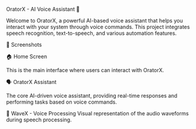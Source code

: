 OratorX - AI Voice Assistant 🎤

Welcome to OratorX, a powerful AI-based voice assistant that helps you interact with your system through voice commands. This project integrates speech recognition, text-to-speech, and various automation features.


📸 Screenshots

🏠 Home Screen


This is the main interface where users can interact with OratorX.


🗣️ OratorX Assistant


The core AI-driven voice assistant, providing real-time responses and performing tasks based on voice commands.


🌊 WaveX - Voice Processing
Visual representation of the audio waveforms during speech processing.
